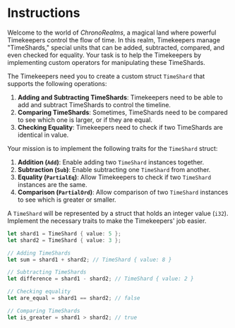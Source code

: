 # Instructions

Welcome to the world of _ChronoRealms_, a magical land where powerful Timekeepers control the flow of time.
In this realm, Timekeepers manage "TimeShards," special units that can be added, subtracted, compared, and even checked for equality.
Your task is to help the Timekeepers by implementing custom operators for manipulating these TimeShards.

The Timekeepers need you to create a custom struct `TimeShard` that supports the following operations:

1. **Adding and Subtracting TimeShards**: Timekeepers need to be able to add and subtract TimeShards to control the timeline.
2. **Comparing TimeShards**: Sometimes, TimeShards need to be compared to see which one is larger, or if they are equal.
3. **Checking Equality**: Timekeepers need to check if two TimeShards are identical in value.

Your mission is to implement the following traits for the `TimeShard` struct:

1. **Addition (`Add`)**: Enable adding two `TimeShard` instances together.
2. **Subtraction (`Sub`)**: Enable subtracting one `TimeShard` from another.
3. **Equality (`PartialEq`)**: Allow Timekeepers to check if two `TimeShard` instances are the same.
4. **Comparison (`PartialOrd`)**: Allow comparison of two `TimeShard` instances to see which is greater or smaller.

A `TimeShard` will be represented by a struct that holds an integer value (`i32`).
Implement the necessary traits to make the Timekeepers' job easier.

```rust
let shard1 = TimeShard { value: 5 };
let shard2 = TimeShard { value: 3 };

// Adding TimeShards
let sum = shard1 + shard2; // TimeShard { value: 8 }

// Subtracting TimeShards
let difference = shard1 - shard2; // TimeShard { value: 2 }

// Checking equality
let are_equal = shard1 == shard2; // false

// Comparing TimeShards
let is_greater = shard1 > shard2; // true
```
